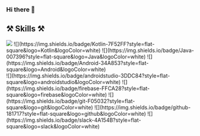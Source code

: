 ### Hi there 👋

## ⚒️ Skills ⚒️

<img src="https://img.shields.io/badge/Kotlin-7F52FF?style=flat-square&logo=Kotlin&logoColor=white" />
![](https://img.shields.io/badge/Kotlin-7F52FF?style=flat-square&logo=Kotlin&logoColor=white)
![](https://img.shields.io/badge/Java-007396?style=flat-square&logo=Java&logoColor=white)
![](https://img.shields.io/badge/Android-34A853?style=flat-square&logo=Android&logoColor=white)
<br>
![](https://img.shields.io/badge/androidstudio-3DDC84?style=flat-square&logo=androidstudio&logoColor=white)
![](https://img.shields.io/badge/firebase-FFCA28?style=flat-square&logo=firebase&logoColor=white)
![](https://img.shields.io/badge/git-F05032?style=flat-square&logo=git&logoColor=white)
![](https://img.shields.io/badge/github-181717?style=flat-square&logo=github&logoColor=white)
![](https://img.shields.io/badge/slack-4A154B?style=flat-square&logo=slack&logoColor=white)





<!--
**Jenny-Daru/Jenny-Daru** is a ✨ _special_ ✨ repository because its `README.md` (this file) appears on your GitHub profile.

Here are some ideas to get you started:

- 🔭 I’m currently working on ...
- 🌱 I’m currently learning ...
- 👯 I’m looking to collaborate on ...
- 🤔 I’m looking for help with ...
- 💬 Ask me about ...
- 📫 How to reach me: ...
- 😄 Pronouns: ...
- ⚡ Fun fact: ...
-->
